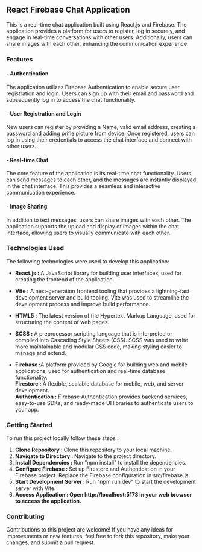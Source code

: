 <h2>React Firebase Chat Application</h2>
<p>This is a real-time chat application built using React.js and Firebase. 
  The application provides a platform for users to register, log in securely, and engage in real-time conversations with other users.
  Additionally, users can share images with each other, enhancing the communication experience.</p>

  <h3>Features</h3>
  
  <h4>- Authentication</h4>
  <p>The application utilizes Firebase Authentication to enable secure user registration and login. 
    Users can sign up with their email and password and subsequently log in to access the chat functionality.</p>
    
<h4>- User Registration and Login</h4>
<p>New users can register by providing a Name, valid email address, creating a password and adding prifle picture from device.
  Once registered, users can log in using their credentials to access the chat interface and connect with other users.</p>
  
<h4>- Real-time Chat</h4>
<p>The core feature of the application is its real-time chat functionality. Users can send messages to each other, and the messages are instantly displayed in the chat interface. 
  This provides a seamless and interactive communication experience.</p>
  
<h4>- Image Sharing</h4>
<p>In addition to text messages, users can share images with each other. 
  The application supports the upload and display of images within the chat interface, allowing users to visually communicate with each other.</p>
  
<h3>Technologies Used</h3>

<p>The following technologies were used to develop this application:</p>
<ul>
  
  <li><p><b>React.js :</b> A JavaScript library for building user interfaces, used for creating the frontend of the application.</p></li>
  
  <li><p><b>Vite :</b> A next-generation frontend tooling that provides a lightning-fast development server and build tooling. Vite was used to streamline the development process and improve build performance.</p></li>

  <li><p><b>HTML5 :</b> The latest version of the Hypertext Markup Language, used for structuring the content of web pages.</p></li>

  <li><p><b>SCSS :</b> A preprocessor scripting language that is interpreted or compiled into Cascading Style Sheets (CSS). SCSS was used to write more maintainable and modular CSS code, making styling easier to manage and extend.</p></li>

  <li><p><b>Firebase :</b>A platform provided by Google for building web and mobile applications, used for authentication and real-time database functionality.<br><b>Firestore :</b> A flexible, scalable database for mobile, web, and server development.<br><b>Authentication :</b> Firebase Authentication provides backend services, easy-to-use SDKs, and ready-made UI libraries to authenticate users to your app.</p></li>
</ul>

<h3>Getting Started</h3>
<p>To run this project locally follow these steps : </p>

<ol>
  <li><b>Clone Repository : </b>Clone this repository to your local machine.</li>
  <li><b>Navigate to Directory : </b>Navigate to the project directory.</li>
  <li><b>Install Dependencies : </b>Run "npm install" to install the dependencies.</li>
  <li><b>Configure Firebase : </b> Set up Firestore and Authentication in your Firebase project. Replace the Firebase configuration in src/firebase.js.</li>
  <li><b>Start Development Server : </b>Run "npm run dev" to start the development server with Vite.</li>
  <li><b>Access Application : Open http://localhost:5173 in your web browser to access the application.</b></li>
</ol>

<h3>Contributing</h3>
<p>Contributions to this project are welcome! If you have any ideas for improvements or new features, feel free to fork this repository, make your changes, and submit a pull request.</p>
  
